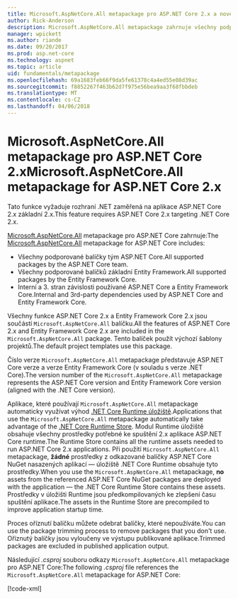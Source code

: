 ```yaml
---
title: Microsoft.AspNetCore.All metapackage pro ASP.NET Core 2.x a novější
author: Rick-Anderson
description: Microsoft.AspNetCore.All metapackage zahrnuje všechny podporované balíčků ASP.NET Core a Entity Framework Core, spolu s jejich závislosti.
manager: wpickett
ms.author: riande
ms.date: 09/20/2017
ms.prod: asp.net-core
ms.technology: aspnet
ms.topic: article
uid: fundamentals/metapackage
ms.openlocfilehash: 69a1683feb66f9da5fe61378c4a4ed55e08d39ac
ms.sourcegitcommit: f8852267f463b62d7f975e56bea9aa3f68fbbdeb
ms.translationtype: MT
ms.contentlocale: cs-CZ
ms.lasthandoff: 04/06/2018
---
```

# <a name="microsoftaspnetcoreall-metapackage-for-aspnet-core-2x"></a><span data-ttu-id="4b6a2-103">Microsoft.AspNetCore.All metapackage pro ASP.NET Core 2.x</span><span class="sxs-lookup"><span data-stu-id="4b6a2-103">Microsoft.AspNetCore.All metapackage for ASP.NET Core 2.x</span></span>

<span data-ttu-id="4b6a2-104">Tato funkce vyžaduje rozhraní .NET zaměřená na aplikace ASP.NET Core 2.x základní 2.x.</span><span class="sxs-lookup"><span data-stu-id="4b6a2-104">This feature requires ASP.NET Core 2.x targeting .NET Core 2.x.</span></span>

<span data-ttu-id="4b6a2-105">[Microsoft.AspNetCore.All](https://www.nuget.org/packages/Microsoft.AspNetCore.All) metapackage pro ASP.NET Core zahrnuje:</span><span class="sxs-lookup"><span data-stu-id="4b6a2-105">The [Microsoft.AspNetCore.All](https://www.nuget.org/packages/Microsoft.AspNetCore.All) metapackage for ASP.NET Core includes:</span></span>

* <span data-ttu-id="4b6a2-106">Všechny podporované balíčky tým ASP.NET Core.</span><span class="sxs-lookup"><span data-stu-id="4b6a2-106">All supported packages by the ASP.NET Core team.</span></span>
* <span data-ttu-id="4b6a2-107">Všechny podporované balíčků základní Entity Framework.</span><span class="sxs-lookup"><span data-stu-id="4b6a2-107">All supported packages by the Entity Framework Core.</span></span> 
* <span data-ttu-id="4b6a2-108">Interní a 3. stran závislosti používané ASP.NET Core a Entity Framework Core.</span><span class="sxs-lookup"><span data-stu-id="4b6a2-108">Internal and 3rd-party dependencies used by ASP.NET Core and Entity Framework Core.</span></span> 

<span data-ttu-id="4b6a2-109">Všechny funkce ASP.NET Core 2.x a Entity Framework Core 2.x jsou součástí `Microsoft.AspNetCore.All` balíčku.</span><span class="sxs-lookup"><span data-stu-id="4b6a2-109">All the features of ASP.NET Core 2.x and Entity Framework Core 2.x are included in the `Microsoft.AspNetCore.All` package.</span></span> <span data-ttu-id="4b6a2-110">Tento balíček použít výchozí šablony projektů.</span><span class="sxs-lookup"><span data-stu-id="4b6a2-110">The default project templates use this package.</span></span>

<span data-ttu-id="4b6a2-111">Číslo verze `Microsoft.AspNetCore.All` metapackage představuje ASP.NET Core verze a verze Entity Framework Core (v souladu s verze .NET Core).</span><span class="sxs-lookup"><span data-stu-id="4b6a2-111">The version number of the `Microsoft.AspNetCore.All` metapackage represents the ASP.NET Core version and Entity Framework Core version (aligned with the .NET Core version).</span></span>

<span data-ttu-id="4b6a2-112">Aplikace, které používají `Microsoft.AspNetCore.All` metapackage automaticky využívat výhod [.NET Core Runtime úložiště](https://docs.microsoft.com/dotnet/core/deploying/runtime-store).</span><span class="sxs-lookup"><span data-stu-id="4b6a2-112">Applications that use the `Microsoft.AspNetCore.All` metapackage automatically take advantage of the [.NET Core Runtime Store](https://docs.microsoft.com/dotnet/core/deploying/runtime-store).</span></span> <span data-ttu-id="4b6a2-113">Modul Runtime úložiště obsahuje všechny prostředky potřebné ke spuštění 2.x aplikace ASP.NET Core runtime.</span><span class="sxs-lookup"><span data-stu-id="4b6a2-113">The Runtime Store contains all the runtime assets needed to run ASP.NET Core 2.x applications.</span></span> <span data-ttu-id="4b6a2-114">Při použití `Microsoft.AspNetCore.All` metapackage, **žádné** prostředky z odkazované balíčky ASP.NET Core NuGet nasazených aplikací &mdash; úložiště .NET Core Runtime obsahuje tyto prostředky.</span><span class="sxs-lookup"><span data-stu-id="4b6a2-114">When you use the `Microsoft.AspNetCore.All` metapackage, **no** assets from the referenced ASP.NET Core NuGet packages are deployed with the application &mdash; the .NET Core Runtime Store contains these assets.</span></span> <span data-ttu-id="4b6a2-115">Prostředky v úložišti Runtime jsou předkompilovaných ke zlepšení času spuštění aplikace.</span><span class="sxs-lookup"><span data-stu-id="4b6a2-115">The assets in the Runtime Store are precompiled to improve application startup time.</span></span>

<span data-ttu-id="4b6a2-116">Proces oříznutí balíčku můžete odebrat balíčky, které nepoužíváte.</span><span class="sxs-lookup"><span data-stu-id="4b6a2-116">You can use the package trimming process to remove packages that you don't use.</span></span> <span data-ttu-id="4b6a2-117">Oříznutý balíčky jsou vyloučeny ve výstupu publikované aplikace.</span><span class="sxs-lookup"><span data-stu-id="4b6a2-117">Trimmed packages are excluded in published application output.</span></span>

<span data-ttu-id="4b6a2-118">Následující *.csproj* souboru odkazy `Microsoft.AspNetCore.All` metapackage pro ASP.NET Core:</span><span class="sxs-lookup"><span data-stu-id="4b6a2-118">The following *.csproj* file references the `Microsoft.AspNetCore.All` metapackage for ASP.NET Core:</span></span>

[!code-xml[](../mvc/views/view-compilation/sample/MvcRazorCompileOnPublish2.csproj?highlight=9)]
